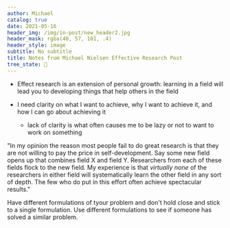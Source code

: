 ```yaml
---
author: Michael
catalog: true
date: 2021-05-16
header_img: /img/in-post/new_header2.jpg
header_mask: rgba(40, 57, 101, .4)
header_style: image
subtitle: No subtitle
title: Notes from Michael Nielsen Effective Research Post
tree_state: 🌱
---
```


- Effect research is an extension of personal growth: learning in a field will lead you to developing things that help others in the field

- I need clarity on what I want to achieve, why I want to achieve it, and how I can go about achieving it
  - lack of clarity is what often causes me to be lazy or not to want to work on something

"In my opinion the reason most people fail to do great research is that they are not willing to pay the price in self-development. Say some new field opens up that combines field X and field Y. Researchers from each of these fields flock to the new field. My experience is that *virtually none* of the researchers in either field will systematically learn the other field in any sort of depth. The few who do put in this effort often achieve spectacular results."



Have different formulations of tyour problem and don't hold close and stick to a single formulation. Use different formulations to see if someone has solved a similar problem.
